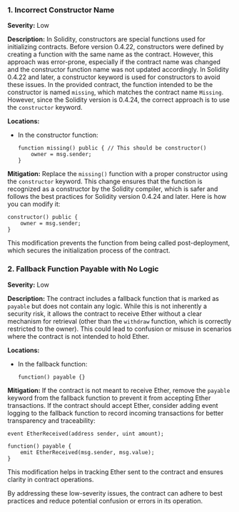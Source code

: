 ### 1. **Incorrect Constructor Name**

**Severity:**
Low

**Description:**
In Solidity, constructors are special functions used for initializing contracts. Before version 0.4.22, constructors were defined by creating a function with the same name as the contract. However, this approach was error-prone, especially if the contract name was changed and the constructor function name was not updated accordingly. In Solidity 0.4.22 and later, a constructor keyword is used for constructors to avoid these issues. In the provided contract, the function intended to be the constructor is named `missing`, which matches the contract name `Missing`. However, since the Solidity version is 0.4.24, the correct approach is to use the `constructor` keyword.

**Locations:**

- In the constructor function:
  ```solidity
  function missing() public { // This should be constructor()
      owner = msg.sender;
  }
  ```

**Mitigation:**
Replace the `missing()` function with a proper constructor using the `constructor` keyword. This change ensures that the function is recognized as a constructor by the Solidity compiler, which is safer and follows the best practices for Solidity version 0.4.24 and later. Here is how you can modify it:
```solidity
constructor() public {
    owner = msg.sender;
}
```
This modification prevents the function from being called post-deployment, which secures the initialization process of the contract.

### 2. **Fallback Function Payable with No Logic**

**Severity:**
Low

**Description:**
The contract includes a fallback function that is marked as `payable` but does not contain any logic. While this is not inherently a security risk, it allows the contract to receive Ether without a clear mechanism for retrieval (other than the `withdraw` function, which is correctly restricted to the owner). This could lead to confusion or misuse in scenarios where the contract is not intended to hold Ether.

**Locations:**

- In the fallback function:
  ```solidity
  function() payable {}
  ```

**Mitigation:**
If the contract is not meant to receive Ether, remove the `payable` keyword from the fallback function to prevent it from accepting Ether transactions. If the contract should accept Ether, consider adding event logging to the fallback function to record incoming transactions for better transparency and traceability:
```solidity
event EtherReceived(address sender, uint amount);

function() payable {
    emit EtherReceived(msg.sender, msg.value);
}
```
This modification helps in tracking Ether sent to the contract and ensures clarity in contract operations.

By addressing these low-severity issues, the contract can adhere to best practices and reduce potential confusion or errors in its operation.
